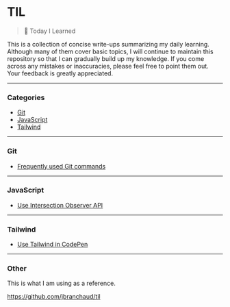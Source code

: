# TIL

> 📝 Today I Learned

This is a collection of concise write-ups summarizing my daily learning. Although many of them cover basic topics, I will continue to maintain this repository so that I can gradually build up my knowledge. If you come across any mistakes or inaccuracies, please feel free to point them out. Your feedback is greatly appreciated.

---

### Categories

* [Git](#git)
* [JavaScript](#javascript)
* [Tailwind](#tailwind)

---
### Git

* [Frequently used Git commands](git/frequently-used-git-commands.md)

---
### JavaScript

* [Use Intersection Observer API](javascript/use-intersection-observer.md)

---
### Tailwind

* [Use Tailwind in CodePen](tailwind/use-tailwind-in-codepen.md)

---

### Other

This is what I am using as a reference.

https://github.com/jbranchaud/til
